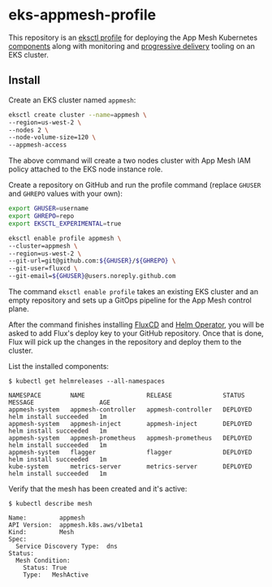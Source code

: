 # eks-appmesh-profile

This repository is an [eksctl profile](https://eksctl.io/usage/experimental/gitops-flux/)
for deploying the App Mesh Kubernetes [components](https://github.com/aws/eks-charts)
along with monitoring and [progressive delivery](https://flagger.app) tooling on an EKS cluster. 

## Install

Create an EKS cluster named `appmesh`:

```sh
eksctl create cluster --name=appmesh \
--region=us-west-2 \
--nodes 2 \
--node-volume-size=120 \
--appmesh-access
```

The above command will create a two nodes cluster with App Mesh IAM policy attached to the EKS node instance role.

Create a repository on GitHub and run the profile command
(replace `GHUSER` and `GHREPO` values with your own):

```sh
export GHUSER=username
export GHREPO=repo
export EKSCTL_EXPERIMENTAL=true

eksctl enable profile appmesh \
--cluster=appmesh \
--region=us-west-2 \
--git-url=git@github.com:${GHUSER}/${GHREPO} \
--git-user=fluxcd \
--git-email=${GHUSER}@users.noreply.github.com
```

The command `eksctl enable profile` takes an existing EKS cluster and an empty repository 
and sets up a GitOps pipeline for the App Mesh control plane.

After the command finishes installing [FluxCD](https://github.com/fluxcd/flux) and [Helm Operator](https://github.com/fluxcd/flux),
you will be asked to add Flux's deploy key to your GitHub repository. 
Once that is done, Flux will pick up the changes in the repository and deploy them to the cluster.

List the installed components:

```
$ kubectl get helmreleases --all-namespaces

NAMESPACE        NAME                 RELEASE              STATUS     MESSAGE                  AGE
appmesh-system   appmesh-controller   appmesh-controller   DEPLOYED   helm install succeeded   1m
appmesh-system   appmesh-inject       appmesh-inject       DEPLOYED   helm install succeeded   1m
appmesh-system   appmesh-prometheus   appmesh-prometheus   DEPLOYED   helm install succeeded   1m
appmesh-system   flagger              flagger              DEPLOYED   helm install succeeded   1m
kube-system      metrics-server       metrics-server       DEPLOYED   helm install succeeded   1m
```

Verify that the mesh has been created and it's active:

```
$ kubectl describe mesh

Name:         appmesh
API Version:  appmesh.k8s.aws/v1beta1
Kind:         Mesh
Spec:
  Service Discovery Type:  dns
Status:
  Mesh Condition:
    Status: True
    Type:   MeshActive
```

